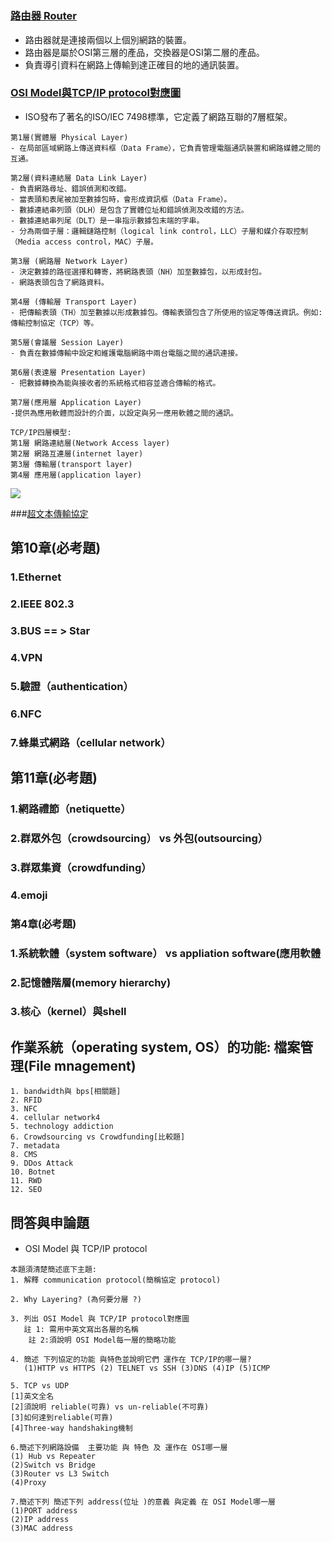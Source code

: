 # 

### [路由器 Router](https://zh.wikipedia.org/wiki/%E8%B7%AF%E7%94%B1%E5%99%A8)
- 路由器就是連接兩個以上個別網路的裝置。
- 路由器是屬於OSI第三層的產品，交換器是OSI第二層的產品。
- 負責導引資料在網路上傳輸到達正確目的地的通訊裝置。

### [OSI Model與TCP/IP protocol對應圖](https://zh.wikipedia.org/wiki/OSI%E6%A8%A1%E5%9E%8B)
- ISO發布了著名的ISO/IEC 7498標準，它定義了網路互聯的7層框架。
 ```
 第1層(實體層 Physical Layer)
- 在局部區域網路上傳送資料框（Data Frame），它負責管理電腦通訊裝置和網路媒體之間的互通。

 第2層(資料連結層 Data Link Layer)
- 負責網路尋址、錯誤偵測和改錯。
- 當表頭和表尾被加至數據包時，會形成資訊框（Data Frame）。
- 數據連結串列頭（DLH）是包含了實體位址和錯誤偵測及改錯的方法。
- 數據連結串列尾（DLT）是一串指示數據包末端的字串。
- 分為兩個子層：邏輯鏈路控制（logical link control，LLC）子層和媒介存取控制（Media access control，MAC）子層。

 第3層 (網路層 Network Layer)
- 決定數據的路徑選擇和轉寄，將網路表頭（NH）加至數據包，以形成封包。
- 網路表頭包含了網路資料。

 第4層 (傳輸層 Transport Layer)
- 把傳輸表頭（TH）加至數據以形成數據包。傳輸表頭包含了所使用的協定等傳送資訊。例如:傳輸控制協定（TCP）等。

 第5層(會議層 Session Layer)
- 負責在數據傳輸中設定和維護電腦網路中兩台電腦之間的通訊連接。

 第6層(表達層 Presentation Layer)
- 把數據轉換為能與接收者的系統格式相容並適合傳輸的格式。

 第7層(應用層 Application Layer)
-提供為應用軟體而設計的介面，以設定與另一應用軟體之間的通訊。
 ```
 ```
 TCP/IP四層模型:
第1層 網路連結層(Network Access layer)
第2層 網路互連層(internet layer)
第3層 傳輸層(transport layer)
第4層 應用層(application layer)
 ```
 
![](https://raw.githubusercontent.com/MyDearGreatTeacher/2021_2_courses/main/%E8%B3%87%E8%A8%8A%E7%A7%91%E6%8A%80%E6%A6%82%E8%AB%96/%E8%A8%88%E7%AE%97%E6%A9%9F%E7%B6%B2%E8%B7%AF/%E9%80%9A%E8%A8%8A%E5%8D%94%E5%AE%9A.png)

###[超文本傳輸協定]()

## 第10章(必考題)
### 1.Ethernet

### 2.IEEE 802.3 
### 3.BUS == > Star 
### 4.VPN
### 5.驗證（authentication）
### 6.NFC
### 7.蜂巢式網路（cellular network）
 
 ## 第11章(必考題)
### 1.網路禮節（netiquette）
### 2.群眾外包（crowdsourcing） vs 外包(outsourcing）
### 3.群眾集資（crowdfunding）
### 4.emoji
 
 ### 第4章(必考題)
### 1.系統軟體（system software） vs appliation software(應用軟體
### 2.記憶體階層(memory hierarchy)
### 3.核心（kernel）與shell

## 作業系統（operating system, OS）的功能: 檔案管理(File mnagement)

```
1. bandwidth與 bps[相關題]
2. RFID
3. NFC
4. cellular network4
5. technology addiction
6. Crowdsourcing vs Crowdfunding[比較題]
7. metadata
8. CMS
9. DDos Attack
10. Botnet
11. RWD
12. SEO
```

## 問答與申論題 
- OSI Model 與 TCP/IP protocol
```
本題須清楚簡述底下主題:
1. 解釋 communication protocol(簡稱協定 protocol)

2. Why Layering? (為何要分層 ?)

3. 列出 OSI Model 與 TCP/IP protocol對應圖
   註 1: 需用中英文寫出各層的名稱
    註 2:須說明 OSI Model每一層的簡略功能

4. 簡述 下列協定的功能 與特色並說明它們 運作在 TCP/IP的哪一層?
   (1)HTTP vs HTTPS (2) TELNET vs SSH (3)DNS (4)IP (5)ICMP

5. TCP vs UDP
[1]英文全名
[2]須說明 reliable(可靠) vs un-reliable(不可靠)
[3]如何達到reliable(可靠)
[4]Three-way handshaking機制

6.簡述下列網路設備  主要功能 與 特色 及 運作在 OSI哪一層
(1) Hub vs Repeater
(2)Switch vs Bridge
(3)Router vs L3 Switch
(4)Proxy

7.簡述下列 簡述下列 address(位址 )的意義 與定義 在 OSI Model哪一層
(1)PORT address
(2)IP address
(3)MAC address
```
